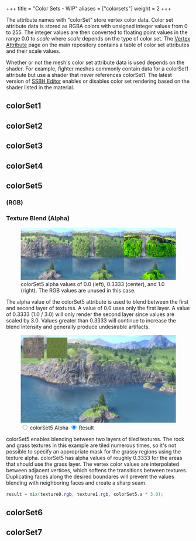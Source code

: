 +++
title = "Color Sets - WIP"
aliases = ["colorsets"]
weight = 2
+++

The attribute names with "colorSet" store vertex color data. Color set attribute data is stored as RGBA colors with unsigned integer values from 0 to 255. The integer values are then converted to floating point values in the range 0.0 to *scale* where *scale* depends on the type of color set. The [Vertex Attribute](https://github.com/ScanMountGoat/Smush-Material-Research/blob/master/Vertex%20Attributes.md#color-set-attributes) page on the main repository contains a table of color set attributes and their scale values.

Whether or not the mesh's color set attribute data is used depends on the shader. For example, fighter meshes commonly contain data for a colorSet1 attribute but use a shader that never references colorSet1. The latest version of [SSBH Editor](https://github.com/ScanMountGoat/ssbh_editor/releases) enables or disables color set rendering based on the shader listed in the material. 

## colorSet1

## colorSet2

## colorSet3

## colorSet4

## colorSet5
### (RGB)

### Texture Blend (Alpha)
<figure class="figure">
    <img src="colorset5.jpg">
    <figcaption class="figure-caption text-center">colorSet5 alpha values of 0.0 (left), 0.3333 (center), and 1.0 (right). The RGB values are unused in this case.</figcaption>
</figure>
The alpha value of the colorSet5 attribute is used to blend between the first and second layer of textures. A value of 0.0 uses only the first layer. A value of 0.3333 (1.0 / 3.0) will only render the second layer since values are scaled by 3.0. Values greater than 0.3333 will continue to increase the blend intensity and generally produce undesirable artifacts.

<figure class="figure">
    <img id="colorSetBlendImg" src="colorset5_blend.jpg">
    <input type="radio" id="colorSetBlendAlpha" name="colorSetBlend" value="colorSetBlendAlpha">
    <label for="colorSetBlendAlpha">colorSet5 Alpha</label>
    <input type="radio" id="colorSetBlendTexture" name="colorSetBlend" value="colorSetBlendTexture" checked>
    <label for="colorSetBlendTexture">Result</label>
</figure>
colorSet5 enables blending between two layers of tiled textures. The rock and grass textures in this example are tiled numerous times, so it's not possible to specify an appropriate mask for the grassy regions using the texture alpha. colorSet5 has alpha values of roughly 0.3333 for the areas that should use the grass layer. The vertex color values are interpolated between adjacent vertices, which softens the transitions between textures. Duplicating faces along the desired boundares will prevent the values blending with neighboring faces and create a sharp seam.

```glsl
result = mix(texture0.rgb, texture1.rgb, colorSet5.a * 3.0);
```

## colorSet6

## colorSet7

<script type="text/javascript">
    const texture = document.getElementById("colorSetBlendTexture");
    const alpha = document.getElementById("colorSetBlendAlpha");
    const colorSetBlendImg = document.getElementById("colorSetBlendImg");

    function colorSetBlendRadios() {
        if (texture.checked) {
            colorSetBlendImg.src = "colorset5_blend.jpg";
        }
        if (alpha.checked) {
            colorSetBlendImg.src = "colorset5_blend_alpha.jpg";
        }
    }

    texture.onclick = colorSetBlendRadios;
    alpha.onclick = colorSetBlendRadios;
</script>
